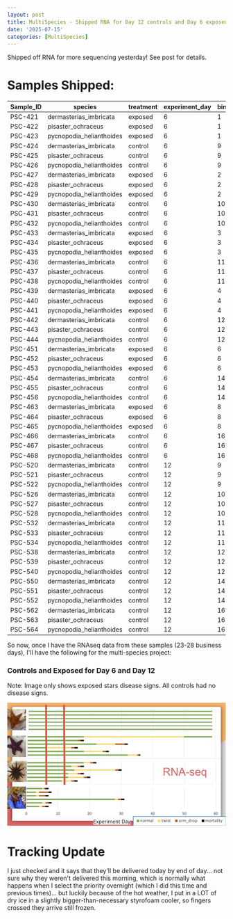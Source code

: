 ```yaml
---
layout: post
title: MultiSpecies - Shipped RNA for Day 12 controls and Day 6 exposed and Controls
date: '2025-07-15'
categories: [MultiSpecies]
---
```

Shipped off RNA for more sequencing yesterday! See post for details.

# Samples Shipped:  

| Sample_ID | species                  | treatment | experiment_day | bin_number | qubit_result_ng.uL | final_sample_vol | total_RNA_in_remaining_sample |
|-----------|--------------------------|-----------|----------------|------------|--------------------|------------------|-------------------------------|
| PSC-421   | dermasterias_imbricata   |   exposed |              6 |          1 |               62.4 |               14 |                         873.6 |
| PSC-422   | pisaster_ochraceus       |   exposed |              6 |          1 |                134 |               14 |                          1876 |
| PSC-423   | pycnopodia_helianthoides |   exposed |              6 |          1 |               42.4 |               14 |                         593.6 |
| PSC-424   | dermasterias_imbricata   |   control |              6 |          9 |               16.2 |               14 |                         226.8 |
| PSC-425   | pisaster_ochraceus       |   control |              6 |          9 |                154 |               14 |                          2156 |
| PSC-426   | pycnopodia_helianthoides |   control |              6 |          9 |               94.4 |               14 |                        1321.6 |
| PSC-427   | dermasterias_imbricata   |   exposed |              6 |          2 |               30.2 |               14 |                         422.8 |
| PSC-428   | pisaster_ochraceus       |   exposed |              6 |          2 |                124 |               14 |                          1736 |
| PSC-429   | pycnopodia_helianthoides |   exposed |              6 |          2 |               64.6 |               14 |                         904.4 |
| PSC-430   | dermasterias_imbricata   |   control |              6 |         10 |               65.2 |               14 |                         912.8 |
| PSC-431   | pisaster_ochraceus       |   control |              6 |         10 |                110 |               14 |                          1540 |
| PSC-432   | pycnopodia_helianthoides |   control |              6 |         10 |                130 |               14 |                          1820 |
| PSC-433   | dermasterias_imbricata   |   exposed |              6 |          3 |                180 |               14 |                          2520 |
| PSC-434   | pisaster_ochraceus       |   exposed |              6 |          3 |                 72 |               14 |                          1008 |
| PSC-435   | pycnopodia_helianthoides |   exposed |              6 |          3 |                126 |               14 |                          1764 |
| PSC-436   | dermasterias_imbricata   |   control |              6 |         11 |               86.6 |               14 |                        1212.4 |
| PSC-437   | pisaster_ochraceus       |   control |              6 |         11 |               63.2 |               14 |                         884.8 |
| PSC-438   | pycnopodia_helianthoides |   control |              6 |         11 |                160 |               14 |                          2240 |
| PSC-439   | dermasterias_imbricata   |   exposed |              6 |          4 |               19.4 |               14 |                         271.6 |
| PSC-440   | pisaster_ochraceus       |   exposed |              6 |          4 |                 92 |               14 |                          1288 |
| PSC-441   | pycnopodia_helianthoides |   exposed |              6 |          4 | TOO HIGH           |               14 |            #VALUE!            |
| PSC-442   | dermasterias_imbricata   |   control |              6 |         12 |                164 |               12 |                          1968 |
| PSC-443   | pisaster_ochraceus       |   control |              6 |         12 |               21.8 |               14 |                         305.2 |
| PSC-444   | pycnopodia_helianthoides |   control |              6 |         12 |                 74 |               14 |                          1036 |
| PSC-451   | dermasterias_imbricata   |   exposed |              6 |          6 |                144 |               14 |                          2016 |
| PSC-452   | pisaster_ochraceus       |   exposed |              6 |          6 |               14.9 |               14 |                         208.6 |
| PSC-453   | pycnopodia_helianthoides |   exposed |              6 |          6 |               38.4 |               14 |                         537.6 |
| PSC-454   | dermasterias_imbricata   |   control |              6 |         14 |               80.6 |               14 |                        1128.4 |
| PSC-455   | pisaster_ochraceus       |   control |              6 |         14 |                130 |               14 |                          1820 |
| PSC-456   | pycnopodia_helianthoides |   control |              6 |         14 |                138 |               14 |                          1932 |
| PSC-463   | dermasterias_imbricata   |   exposed |              6 |          8 |                148 |               14 |                          2072 |
| PSC-464   | pisaster_ochraceus       |   exposed |              6 |          8 |               70.4 |               14 |                         985.6 |
| PSC-465   | pycnopodia_helianthoides |   exposed |              6 |          8 |                 63 |               14 |                           882 |
| PSC-466   | dermasterias_imbricata   |   control |              6 |         16 |                108 |               14 |                          1512 |
| PSC-467   | pisaster_ochraceus       |   control |              6 |         16 | TOO HIGH           |               14 |            #VALUE!            |
| PSC-468   | pycnopodia_helianthoides |   control |              6 |         16 |               64.6 |               14 |                         904.4 |
| PSC-520   | dermasterias_imbricata   |   control |             12 |          9 |               18.7 |               14 |                         261.8 |
| PSC-521   | pisaster_ochraceus       |   control |             12 |          9 |               41.6 |               14 |                         582.4 |
| PSC-522   | pycnopodia_helianthoides |   control |             12 |          9 |               74.2 |               14 |                        1038.8 |
| PSC-526   | dermasterias_imbricata   |   control |             12 |         10 |               97.8 |               14 |                        1369.2 |
| PSC-527   | pisaster_ochraceus       |   control |             12 |         10 |               26.8 |               14 |                         375.2 |
| PSC-528   | pycnopodia_helianthoides |   control |             12 |         10 |                200 |               14 |                          2800 |
| PSC-532   | dermasterias_imbricata   |   control |             12 |         11 |               55.2 |               14 |                         772.8 |
| PSC-533   | pisaster_ochraceus       |   control |             12 |         11 |               33.8 |               14 |                         473.2 |
| PSC-534   | pycnopodia_helianthoides |   control |             12 |         11 |                126 |               14 |                          1764 |
| PSC-538   | dermasterias_imbricata   |   control |             12 |         12 |               19.2 |               14 |                         268.8 |
| PSC-539   | pisaster_ochraceus       |   control |             12 |         12 |               16.9 |               14 |                         236.6 |
| PSC-540   | pycnopodia_helianthoides |   control |             12 |         12 |                164 |               14 |                          2296 |
| PSC-550   | dermasterias_imbricata   |   control |             12 |         14 |               26.6 |               14 |                         372.4 |
| PSC-551   | pisaster_ochraceus       |   control |             12 |         14 |               27.4 |               14 |                         383.6 |
| PSC-552   | pycnopodia_helianthoides |   control |             12 |         14 | TOO HIGH           |               14 |            #VALUE!            |
| PSC-562   | dermasterias_imbricata   |   control |             12 |         16 |               43.6 |               14 |                         610.4 |
| PSC-563   | pisaster_ochraceus       |   control |             12 |         16 |               9.34 |               14 |                        130.76 |
| PSC-564   | pycnopodia_helianthoides |   control |             12 |         16 |                150 |               14 |                          2100 |

So now, once I have the RNAseq data from these samples (23-28 business days), I'll have the following for the multi-species project:      

### Controls and Exposed for Day 6 and Day 12  
Note: Image only shows exposed stars disease signs. All controls had no disease signs.    

![img](../notebook-images/2025-07-15/MUSP-rnaseq.jpg)  

# Tracking Update
I just checked and it says that they'll be delivered today by end of day... not sure why they weren't delivered this morning, which is normally what happens when I select the priority overnight (which I did this time and previous times)... but luckily because of the hot weather, I put in a LOT of dry ice in a slightly bigger-than-necessary styrofoam cooler, so fingers crossed they arrive still frozen.

